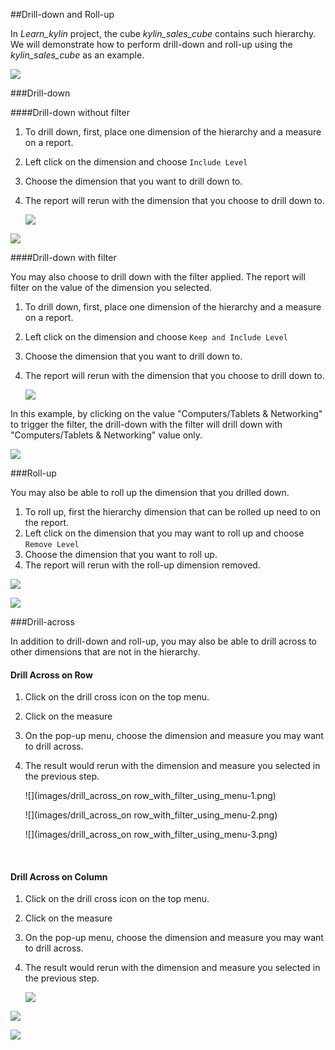 ##Drill-down and Roll-up

In *Learn_kylin* project, the cube *kylin_sales_cube* contains such hierarchy. We will demonstrate how to perform drill-down and roll-up using the *kylin_sales_cube* as an example.

![](images/hierarchy_en.png)

###Drill-down

####Drill-down without filter

1. To drill down, first, place one dimension of the hierarchy and a measure on a report. 

2. Left click on the dimension and choose `Include Level`

3. Choose the dimension that you want to drill down to.

4. The report will rerun with the dimension that you choose to drill down to. 

   ![](images/drill_down_on_report-1.png)

![](images/drill_down_on_report-2.png)

####Drill-down with filter

You may also choose to drill down with the filter applied. The report will filter on the value of the dimension you selected.

1. To drill down, first, place one dimension of the hierarchy and a measure on a report. 

2. Left click on the dimension and choose `Keep and Include Level`

3. Choose the dimension that you want to drill down to.

4. The report will rerun with the dimension that you choose to drill down to. 

   ![](images/drill_down_with_filter_on_report-1.png)

In this example, by clicking on the value "Computers/Tablets & Networking" to trigger the filter, the drill-down with the filter will drill down with "Computers/Tablets & Networking" value only.

![](images/drill_down_with_filter_on_report-2.png)

###Roll-up

You may also be able to roll up the dimension that you drilled down.

1. To roll up, first the hierarchy dimension that can be rolled up need to on the report.
2. Left click on the dimension that you may want to roll up and choose `Remove Level`
3. Choose the dimension that you want to roll up.
4. The report will rerun with the roll-up dimension removed. 

![](images/roll_up_on_report-1.png)

![](images/roll_up_on_report-2.png)

###Drill-across

In addition to drill-down and roll-up, you may also be able to drill across to other dimensions that are not in the hierarchy.

#### Drill Across on Row

1. Click on the drill cross icon on the top menu.

2. Click on the measure

3. On the pop-up menu, choose the dimension and measure you may want to drill across.

4. The result would rerun with the dimension and measure you selected in the previous step.

   ![](images/drill_across_on row_with_filter_using_menu-1.png)

   ![](images/drill_across_on row_with_filter_using_menu-2.png)

   ![](images/drill_across_on row_with_filter_using_menu-3.png)

   ​

#### Drill Across on Column

1. Click on the drill cross icon on the top menu.

2. Click on the measure

3. On the pop-up menu, choose the dimension and measure you may want to drill across.

4. The result would rerun with the dimension and measure you selected in the previous step.

   ![](images/drill_across_on_column_with_filter_using_menu-1.png)

![](images/drill_across_on_column_with_filter_using_menu-2.png)

![](images/drill_across_on_column_with_filter_using_menu-3.png)

